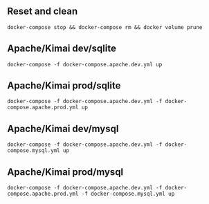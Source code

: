 
## Reset and clean

    docker-compose stop && docker-compose rm && docker volume prune

## Apache/Kimai dev/sqlite

    docker-compose -f docker-compose.apache.dev.yml up

## Apache/Kimai prod/sqlite

    docker-compose -f docker-compose.apache.dev.yml -f docker-compose.apache.prod.yml up

## Apache/Kimai dev/mysql

    docker-compose -f docker-compose.apache.dev.yml -f docker-compose.mysql.yml up

## Apache/Kimai prod/mysql

    docker-compose -f docker-compose.apache.dev.yml -f docker-compose.apache.prod.yml -f docker-compose.mysql.yml up

